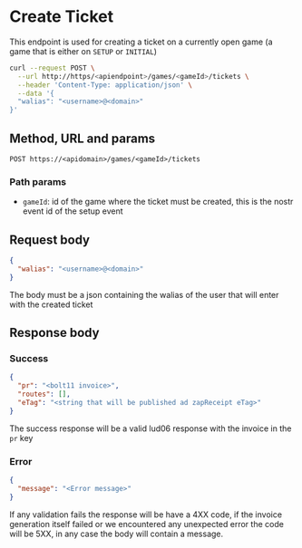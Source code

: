 # Create Ticket

This endpoint is used for creating a ticket on a currently open game (a game that is either on `SETUP` or `INITIAL`)

```sh
curl --request POST \
  --url http://https/<apiendpoint>/games/<gameId>/tickets \
  --header 'Content-Type: application/json' \
  --data '{
  "walias": "<username>@<domain>"
}'
```

## Method, URL and params

`POST https://<apidomain>/games/<gameId>/tickets`

### Path params

- `gameId`: id of the game where the ticket must be created, this is the nostr event id of the setup event

## Request body

```json
{
  "walias": "<username>@<domain>"
}
```

The body must be a json containing the walias of the user that will enter with the created ticket

## Response body

### Success

```json
{
  "pr": "<bolt11 invoice>",
  "routes": [],
  "eTag": "<string that will be published ad zapReceipt eTag>"
}
```

The success response will be a valid lud06 response with the invoice in the `pr` key

### Error

```json
{
  "message": "<Error message>"
}
```

If any validation fails the response will be have a 4XX code, if the invoice generation itself failed or we encountered any unexpected error the code will be 5XX, in any case the body will contain a message.
